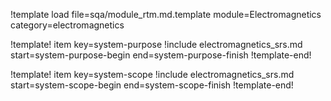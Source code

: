 !template load file=sqa/module_rtm.md.template module=Electromagnetics category=electromagnetics

!template! item key=system-purpose
!include electromagnetics_srs.md start=system-purpose-begin end=system-purpose-finish
!template-end!

!template! item key=system-scope
!include electromagnetics_srs.md start=system-scope-begin end=system-scope-finish
!template-end!
